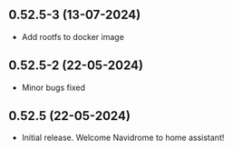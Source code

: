 
## 0.52.5-3 (13-07-2024)
- Add rootfs to docker image

## 0.52.5-2 (22-05-2024)
- Minor bugs fixed

## 0.52.5 (22-05-2024)

- Initial release. Welcome Navidrome to home assistant!
